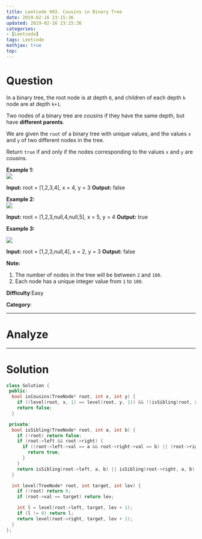 ```yaml
---
title: Leetcode 993. Cousins in Binary Tree
date: 2019-02-16 23:15:36
updated: 2019-02-16 23:15:36
categories: 
- [Leetcode]
tags: Leetcode
mathjax: true
top:
---
```


# Question

In a binary tree, the root node is at depth  `0`, and children of each depth  `k`  node are at depth  `k+1`.

Two nodes of a binary tree are  _cousins_  if they have the same depth, but have  **different parents**.

We are given the  `root`  of a binary tree with unique values, and the values  `x` and  `y` of two different nodes in the tree.

Return `true` if and only if the nodes corresponding to the values  `x`  and  `y`  are cousins.

**Example 1:  
![](https://assets.leetcode.com/uploads/2019/02/12/q1248-01.png)**

**Input:** root = [1,2,3,4], x = 4, y = 3
**Output:** false

**Example 2:  
![](https://assets.leetcode.com/uploads/2019/02/12/q1248-02.png)**

**Input:** root = [1,2,3,null,4,null,5], x = 5, y = 4
**Output:** true

**Example 3:**

**![](https://assets.leetcode.com/uploads/2019/02/13/q1248-03.png)**

**Input:** root = [1,2,3,null,4], x = 2, y = 3
**Output:** false

**Note:**

1.  The number of nodes in the tree will be between  `2`  and  `100`.
2.  Each node has a unique integer value from  `1`  to  `100`.

**Difficulty**:Easy

**Category**:

<!-- more -->

------------

# Analyze

------------

# Solution

```cpp
class Solution {
 public:
  bool isCousins(TreeNode* root, int x, int y) {
    if ((level(root, x, 1) == level(root, y, 1)) && !(isSibling(root, x, y))) return true;
    return false;
  }

 private:
  bool isSibling(TreeNode* root, int a, int b) {
    if (!root) return false;
    if (root->left && root->right) {
      if ((root->left->val == a && root->right->val == b) || (root->right->val == a && root->left->val == b)) {
        return true;
      }
    }
    return isSibling(root->left, a, b) || isSibling(root->right, a, b);
  }

  int level(TreeNode* root, int target, int lev) {
    if (!root) return 0;
    if (root->val == target) return lev;

    int l = level(root->left, target, lev + 1);
    if (l != 0) return l;
    return level(root->right, target, lev + 1);
  }
};
```
